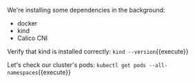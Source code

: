 We're installing some dependencies in the background:

- docker
- kind
- Calico CNI

Verify that kind is installed correctly: `kind --version`{{execute}}

Let's check our cluster's pods: `kubectl get pods --all-namespaces`{{execute}}
